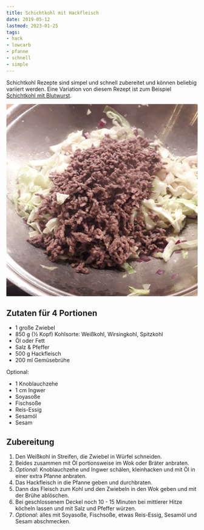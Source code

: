 ```yaml
---
title: Schichtkohl mit Hackfleisch
date: 2019-05-12
lastmod: 2023-01-25
tags:
- hack
- lowcarb
- pfanne
- schnell
- simple
---
```


Schichtkohl Rezepte sind simpel und schnell zubereitet und können beliebig variiert werden. Eine Variation von diesem Rezept ist zum Beispiel [Schichtkohl mit Blutwurst](/hauptgerichte/schichtkohl-mit-blutwurst/).

![Schichtkohl mit Hackfleisch](/img/Schichtkohl-mit-Hackfleisch.jpg)

## Zutaten für 4 Portionen
- 1         große Zwiebel
- 850 g     (½ Kopf) Kohlsorte: Weißkohl, Wirsingkohl, Spitzkohl
- Öl oder Fett
- Salz & Pfeffer
- 500 g     Hackfleisch
- 200 ml    Gemüsebrühe

Optional:

- 1         Knoblauchzehe
- 1 cm      Ingwer
- Soyasoße
- Fischsoße
- Reis-Essig
- Sesamöl
- Sesam

## Zubereitung
1. Den Weißkohl in Streifen, die Zwiebel in Würfel schneiden.
1. Beides zusammen mit Öl portionsweise im Wok oder Bräter anbraten.
1. *Optional*: Knoblauchzehe und Ingwer schälen, kleinhacken und mit Öl in einer extra Pfanne anbraten.
1. Das Hackfleisch in die Pfanne geben und durchbraten.
1. Dann das Fleisch zum Kohl und den Zwiebeln in den Wok geben und mit der Brühe ablöschen.
1. Bei geschlossenem Deckel noch 10 - 15 Minuten bei mittlerer Hitze köcheln lassen und mit Salz und Pfeffer würzen.
1. *Optional*: alles mit Soyasoße, Fischsoße, etwas Reis-Essig, Sesamöl und Sesam abschmecken.
